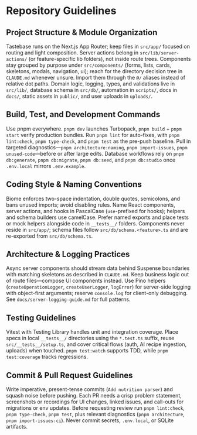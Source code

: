 # Repository Guidelines

## Project Structure & Module Organization
Tastebase runs on the Next.js App Router; keep files in `src/app/` focused on routing and light composition. Server actions belong in `src/lib/server-actions/` (or feature-specific lib folders), not inside route trees. Components stay grouped by purpose under `src/components/` (forms, lists, cards, skeletons, modals, navigation, ui); reach for the directory decision tree in `CLAUDE.md` whenever unsure. Import them through the `@/` aliases instead of relative dot paths. Domain logic, logging, types, and validations live in `src/lib/`, database schema in `src/db/`, automation in `scripts/`, docs in `docs/`, static assets in `public/`, and user uploads in `uploads/`.

## Build, Test, and Development Commands
Use pnpm everywhere. `pnpm dev` launches Turbopack, `pnpm build` + `pnpm start` verify production bundles. Run `pnpm lint` for auto-fixes, with `pnpm lint:check`, `pnpm type-check`, and `pnpm test` as the pre-push baseline. Pull in targeted diagnostics—`pnpm architecture:naming`, `pnpm import-issues`, `pnpm unused-code`—before or after large edits. Database workflows rely on `pnpm db:generate`, `pnpm db:migrate`, `pnpm db:seed`, and `pnpm db:studio` once `.env.local` mirrors `.env.example`.

## Coding Style & Naming Conventions
Biome enforces two-space indentation, double quotes, semicolons, and bans unused imports; avoid disabling rules. Name React components, server actions, and hooks in PascalCase (`use`-prefixed for hooks); helpers and schema builders use camelCase. Prefer named exports and place tests or mock helpers alongside code in `__tests__/` folders. Components never reside in `src/app/`; schema files follow `src/db/schema.<feature>.ts` and are re-exported from `src/db/schema.ts`.

## Architecture & Logging Practices
Async server components should stream data behind Suspense boundaries with matching skeletons as described in `CLAUDE.md`. Keep business logic out of route files—compose UI components instead. Use Pino helpers (`createOperationLogger`, `createUserLogger`, `logError`) for server-side logging with object-first arguments; reserve `console.log` for client-only debugging. See `docs/server-logging-guide.md` for full patterns.

## Testing Guidelines
Vitest with Testing Library handles unit and integration coverage. Place specs in local `__tests__/` directories using the `*.test.ts` suffix, reuse `src/__tests__/setup.ts`, and cover critical flows (auth, AI recipe ingestion, uploads) when touched. `pnpm test:watch` supports TDD, while `pnpm test:coverage` tracks regressions.

## Commit & Pull Request Guidelines
Write imperative, present-tense commits (`Add nutrition parser`) and squash noise before pushing. Each PR needs a crisp problem statement, screenshots or recordings for UI changes, linked issues, and call-outs for migrations or env updates. Before requesting review run `pnpm lint:check`, `pnpm type-check`, `pnpm test`, plus relevant diagnostics (`pnpm architecture`, `pnpm import-issues:ci`). Never commit secrets, `.env.local`, or SQLite artifacts.
